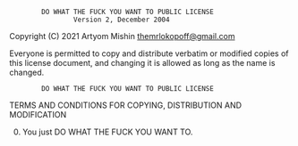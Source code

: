             DO WHAT THE FUCK YOU WANT TO PUBLIC LICENSE
                    Version 2, December 2004

 Copyright (C) 2021 Artyom Mishin <themrlokopoff@gmail.com>

 Everyone is permitted to copy and distribute verbatim or modified
 copies of this license document, and changing it is allowed as long
 as the name is changed.

            DO WHAT THE FUCK YOU WANT TO PUBLIC LICENSE
   TERMS AND CONDITIONS FOR COPYING, DISTRIBUTION AND MODIFICATION

  0. You just DO WHAT THE FUCK YOU WANT TO.
